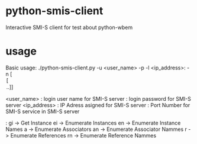 # python-smis-client
Interactive SMI-S client for test about python-wbem

# usage
Basic usage:
./python-smis-client.py -u <user_name> -p <password> -l <ip_address>:<portno> -n <namespace> <subcommand> [<option> [<option>..]]

<user_name> : login user name for SMI-S server
<password>  : login password for SMI-S server
<ip_address>  : IP Adress asigned for SMI-S server
<portno>  : Port Number for SMI-S service in SMI-S server

<subcommand>  : 
  gi -> Get Instance
  ei -> Enumerate Instances
  en -> Enumerate Instance Names
  a  -> Enumerate Associators
  an -> Enumerate Associator Nammes
  r  -> Enumerate References
  rn -> Enumerate Reference Nammes

